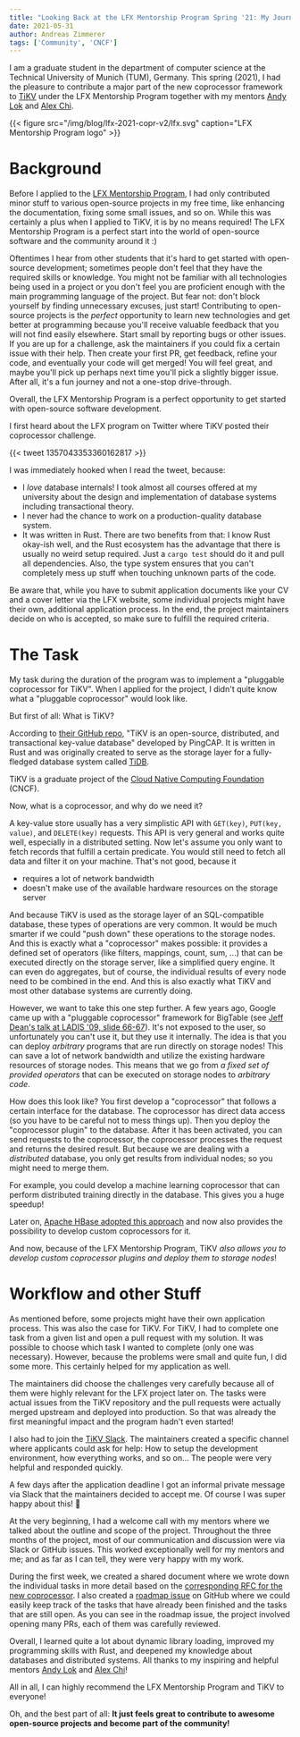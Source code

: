 ```yaml
---
title: "Looking Back at the LFX Mentorship Program Spring '21: My Journey to Becoming a TiKV Contributor"
date: 2021-05-31
author: Andreas Zimmerer
tags: ['Community', 'CNCF']
---
```



I am a graduate student in the department of computer science at the Technical University of Munich (TUM), Germany.
This spring (2021), I had the pleasure to contribute a major part of the new coprocessor framework to [TiKV](https://github.com/tikv/tikv) under the LFX Mentorship Program together with my mentors [Andy Lok](https://github.com/andylokandy) and [Alex Chi](https://github.com/skyzh).


{{< figure src="/img/blog/lfx-2021-copr-v2/lfx.svg" caption="LFX Mentorship Program logo" >}}

# Background

Before I applied to the [LFX Mentorship Program](https://mentorship.lfx.linuxfoundation.org/), I had only contributed minor stuff to various open-source projects in my free time, like enhancing the documentation, fixing some small issues, and so on.
While this was certainly a plus when I applied to TiKV, it is by no means required! The LFX Mentorship Program is a perfect start into the world of open-source software and the community around it :)

Oftentimes I hear from other students that it's hard to get started with open-source development; sometimes people don't feel that they have the required skills or knowledge.
You might not be familiar with all technologies being used in a project or you don't feel you are proficient enough with the main programming language of the project.
But fear not: don't block yourself by finding unnecessary excuses, just start!
Contributing to open-source projects is the *perfect* opportunity to learn new technologies and get better at programming because you'll receive valuable feedback that you will not find easily elsewhere.
Start small by reporting bugs or other issues. If you are up for a challenge, ask the maintainers if you could fix a certain issue with their help.
Then create your first PR, get feedback, refine your code, and eventually your code will get merged!
You will feel great, and maybe you'll pick up perhaps next time you'll pick a slightly bigger issue.
After all, it's a fun journey and not a one-stop drive-through.

Overall, the LFX Mentorship Program is a perfect opportunity to get started with open-source software development.

I first heard about the LFX program on Twitter where TiKV posted their coprocessor challenge.


{{< tweet 1357043353360162817 >}}


I was immediately hooked when I read the tweet, because:

 * I *love* database internals! I took almost all courses offered at my university about the design and implementation of database systems including transactional theory.
 * I never had the chance to work on a production-quality database system.
 * It was written in Rust. There are two benefits from that: I know Rust okay-ish well, and the Rust ecosystem has the advantage that there is usually no weird setup required. Just a `cargo test` should do it and pull all dependencies. Also, the type system ensures that you can't completely mess up stuff when touching unknown parts of the code.



Be aware that, while you have to submit application documents like your CV and a cover letter via the LFX website, some individual projects might have their own, additional application process.
In the end, the project maintainers decide on who is accepted, so make sure to fulfill the required criteria.


# The Task

My task during the duration of the program was to implement a "pluggable coprocessor for TiKV".
When I applied for the project, I didn't quite know what a "pluggable coprocessor" would look like.

But first of all: What is TiKV?

According to [their GitHub repo](https://mentorship.lfx.linuxfoundation.org/#projects), "TiKV is an open-source, distributed, and transactional key-value database" developed by PingCAP.
It is written in Rust and was originally created to serve as the storage layer for a fully-fledged database system called [TiDB](https://github.com/pingcap/tidb).

TiKV is a graduate project of the [Cloud Native Computing Foundation](https://www.cncf.io/) (CNCF).


Now, what is a coprocessor, and why do we need it?

A key-value store usually has a very simplistic API with `GET(key)`, `PUT(key, value)`, and `DELETE(key)` requests.
This API is very general and works quite well, especially in a distributed setting.
Now let's assume you only want to fetch records that fulfill a certain predicate.
You would still need to fetch all data and filter it on your machine.
That's not good, because it

 * requires a lot of network bandwidth
 * doesn't make use of the available hardware resources on the storage server

And because TiKV is used as the storage layer of an SQL-compatible database, these types of operations are very common.
It would be much smarter if we could "push down" these operations to the storage nodes.
And this is exactly what a "coprocessor" makes possible: it provides a defined set of operators (like filters, mappings, count, sum, ...) that can be executed directly on the storage server, like a simplified query engine.
It can even do aggregates, but of course, the individual results of every node need to be combined in the end.
And this is also exactly what TiKV and most other database systems are currently doing.

However, we want to take this one step further.
A few years ago, Google came up with a "pluggable coprocessor" framework for BigTable (see [Jeff Dean's talk at LADIS '09, slide 66-67](https://de.scribd.com/doc/21631448/Dean-Keynote-Ladis2009)).
It's not exposed to the user, so unfortunately you can't use it, but they use it internally.
The idea is that you can deploy *arbitrary* programs that are run directly on storage nodes!
This can save a lot of network bandwidth and utilize the existing hardware resources of storage nodes.
This means that we go from *a fixed set of provided operators* that can be executed on storage nodes to *arbitrary code*.

How does this look like?
You first develop a "coprocessor" that follows a certain interface for the database.
The coprocessor has direct data access (so you have to be careful not to mess things up).
Then you deploy the "coprocessor plugin" to the database.
After it has been activated, you can send requests to the coprocessor, the coprocessor processes the request and returns the desired result.
But because we are dealing with a *distributed* database, you only get results from individual nodes; so you might need to merge them.

For example, you could develop a machine learning coprocessor that can perform distributed training directly in the database.
This gives you a huge speedup!

Later on, [Apache HBase adopted this approach](https://blogs.apache.org/hbase/entry/coprocessor_introduction) and now also provides the possibility to develop custom coprocessors for it.

And now, because of the LFX Mentorship Program, TiKV *also allows you to develop custom coprocessor plugins and deploy them to storage nodes*!



# Workflow and other Stuff

As mentioned before, some projects might have their own application process.
This was also the case for TiKV.
For TiKV, I had to complete one task from a given list and open a pull request with my solution.
It was possible to choose which task I wanted to complete (only one was necessary).
However, because the problems were small and quite fun, I did some more.
This certainly helped for my application as well.

The maintainers did choose the challenges very carefully because all of them were highly relevant for the LFX project later on.
The tasks were actual issues from the TiKV repository and the pull requests were actually merged upstream and deployed into production.
So that was already the first meaningful impact and the program hadn't even started!

I also had to join the [TiKV Slack](https://slack.tidb.io/invite?team=tikv-wg&channel=general).
The maintainers created a specific channel where applicants could ask for help:
How to setup the development environment, how everything works, and so on...
The people were very helpful and responded quickly.

A few days after the application deadline I got an informal private message via Slack that the maintainers decided to accept me.
Of course I was super happy about this! 🎉

At the very beginning, I had a welcome call with my mentors where we talked about the outline and scope of the project.
Throughout the three months of the project, most of our communication and discussion were via Slack or GitHub issues.
This worked exceptionally well for my mentors and me; and as far as I can tell, they were very happy with my work.

During the first week, we created a shared document where we wrote down the individual tasks in more detail based on the [corresponding RFC for the new coprocessor](https://github.com/andylokandy/rfcs/blob/plugin/text/2021-02-24-coprocessor-plugin.md).
I also created a [roadmap issue](https://github.com/tikv/tikv/issues/9747) on GitHub where we could easily keep track of the tasks that have already been finished and the tasks that are still open.
As you can see in the roadmap issue, the project involved opening many PRs, each of them was carefully reviewed.

Overall, I learned quite a lot about dynamic library loading, improved my programming skills with Rust, and deepened my knowledge about databases and distributed systems.
All thanks to my inspiring and helpful mentors [Andy Lok](https://github.com/andylokandy) and [Alex Chi](https://github.com/skyzh)!

All in all, I can highly recommend the LFX Mentorship Program and TiKV to everyone!

Oh, and the best part of all: **It just feels great to contribute to awesome open-source projects and become part of the community!**
